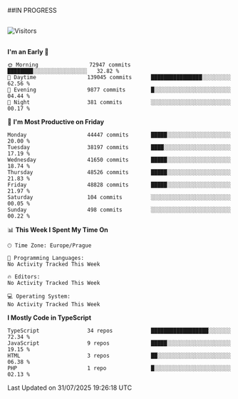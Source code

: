 ##IN PROGRESS
##
![Visitors](https://komarev.com/ghpvc/?username=petrbui&style=for-the-badge&label=Visitors+👀)



##
<!--
[![My GitHub stats](https://github-readme-stats.vercel.app/api?username=petrbui&theme=github_dark)](https://github.com/anuraghazra/github-readme-stats)

[![My wakatime stats](https://github-readme-stats.vercel.app/api/wakatime?username=petrbui&theme=github_dark)](https://github.com/anuraghazra/github-readme-stats)
-->
<!--START_SECTION:waka-->
**I'm an Early 🐤** 

```text
🌞 Morning                72947 commits       ████████░░░░░░░░░░░░░░░░░   32.82 % 
🌆 Daytime                139045 commits      ████████████████░░░░░░░░░   62.56 % 
🌃 Evening                9877 commits        █░░░░░░░░░░░░░░░░░░░░░░░░   04.44 % 
🌙 Night                  381 commits         ░░░░░░░░░░░░░░░░░░░░░░░░░   00.17 % 
```
📅 **I'm Most Productive on Friday** 

```text
Monday                   44447 commits       █████░░░░░░░░░░░░░░░░░░░░   20.00 % 
Tuesday                  38197 commits       ████░░░░░░░░░░░░░░░░░░░░░   17.19 % 
Wednesday                41650 commits       █████░░░░░░░░░░░░░░░░░░░░   18.74 % 
Thursday                 48526 commits       █████░░░░░░░░░░░░░░░░░░░░   21.83 % 
Friday                   48828 commits       █████░░░░░░░░░░░░░░░░░░░░   21.97 % 
Saturday                 104 commits         ░░░░░░░░░░░░░░░░░░░░░░░░░   00.05 % 
Sunday                   498 commits         ░░░░░░░░░░░░░░░░░░░░░░░░░   00.22 % 
```


📊 **This Week I Spent My Time On** 

```text
🕑︎ Time Zone: Europe/Prague

💬 Programming Languages: 
No Activity Tracked This Week

🔥 Editors: 
No Activity Tracked This Week

💻 Operating System: 
No Activity Tracked This Week
```

**I Mostly Code in TypeScript** 

```text
TypeScript               34 repos            ██████████████████░░░░░░░   72.34 % 
JavaScript               9 repos             █████░░░░░░░░░░░░░░░░░░░░   19.15 % 
HTML                     3 repos             ██░░░░░░░░░░░░░░░░░░░░░░░   06.38 % 
PHP                      1 repo              █░░░░░░░░░░░░░░░░░░░░░░░░   02.13 % 
```




 Last Updated on 31/07/2025 19:26:18 UTC
<!--END_SECTION:waka-->
